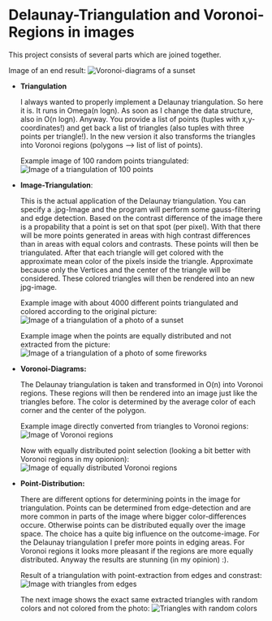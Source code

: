 # Delaunay-Triangulation and Voronoi-Regions in images
This project consists of several parts which are joined together.

Image of an end result:
![Voronoi-diagrams of a sunset](https://github.com/MauriceGit/Delaunay_Triangulation/blob/master/Screenshots/LowRes/voronoi_equal_distributed_sunset_3.jpg "Voronoi diagrams of a sunset picture")


* **Triangulation**

    I always wanted to properly implement a Delaunay triangulation. So here it is. It runs in
    Omega(n logn). As soon as I change the data structure, also in O(n logn).
    Anyway. You provide a list of points (tuples with x,y-coordinates!) and get back a list of
    triangles (also tuples with three points per triangle!).
    In the new version it also transforms the triangles into Voronoi regions
    (polygons --> list of list of points).

    Example image of 100 random points triangulated:
    ![Image of a triangulation of 100 points](https://github.com/MauriceGit/Delaunay_Triangulation/blob/master/Screenshots/LowRes/100Points.jpg "Triangulation of 100 random points")

* **Image-Triangulation**:

    This is the actual application of the Delaunay triangulation. You can specify a .jpg-Image
    and the program will perform some gauss-filtering and edge detection. Based on the contrast
    difference of the image there is a propability that a point is set on that spot (per pixel).
    With that there will be more points generated in areas with high contrast differences than
    in areas with equal colors and contrasts.
    These points will then be triangulated.
    After that each triangle will get colored with the approximate mean color of the pixels inside
    the triangle. Approximate because only the Vertices and the center of the triangle will be
    considered.
    These colored triangles will then be rendered into an new jpg-image.

    Example image with about 4000 different points triangulated and colored according to the original picture:
    ![Image of a triangulation of a photo of a sunset](https://github.com/MauriceGit/Delaunay_Triangulation/blob/master/Screenshots/LowRes/sunset2_triangle_colored.jpg "Image-triangulation")

    Example image when the points are equally distributed and not extracted from the picture:
    ![Image of a triangulation of a photo of some fireworks](https://github.com/MauriceGit/Delaunay_Triangulation/blob/master/Screenshots/LowRes/delaunay_equal_distributed_feuerwerk.jpg "Image-triangulation equally distributed")

* **Voronoi-Diagrams:**

    The Delaunay triangulation is taken and transformed in O(n) into Voronoi regions.
    These regions will then be rendered into an image just like the triangles before.
    The color is determined by the average color of each corner and the center of the
    polygon.

    Example image directly converted from triangles to Voronoi regions:
    ![Image of Voronoi regions](https://github.com/MauriceGit/Delaunay_Triangulation/blob/master/Screenshots/LowRes/voronoi_empuriabrava.jpg "Voronoi diagram from triangles")

    Now with equally distributed point selection (looking a bit better with Voronoi regions in my opionion):
    ![Image of equally distributed Voronoi regions](https://github.com/MauriceGit/Delaunay_Triangulation/blob/master/Screenshots/LowRes/voronoi_equal_distributed_sunset_4.jpg "Voronoi diagram from equally distributed triangles")

* **Point-Distribution:**

    There are different options for determining points in the image for triangulation.
    Points can be determined from edge-detection and are more common in parts of the image
    where bigger color-differences occure.
    Otherwise points can be distributed equally over the image space.
    The choice has a quite big influence on the outcome-image. For the Delaunay triangulation
    I prefer more points in edging areas. For Voronoi regions it looks more pleasant if the
    regions are more equally distributed.
    Anyway the results are stunning (in my opinion) :).

    Result of a triangulation with point-extraction from edges and constrast:
    ![Image with triangles from edges](https://github.com/MauriceGit/Delaunay_Triangulation/blob/master/Screenshots/LowRes/empuriabrava_01_triangled.jpg "triangulated image")

    The next image shows the exact same extracted triangles with random colors and not colored from the photo:
    ![Triangles with random colors](https://github.com/MauriceGit/Delaunay_Triangulation/blob/master/Screenshots/LowRes/empuriabrava_01_distribution.jpg "triangles with random colors")
